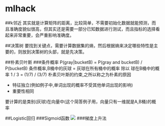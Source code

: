 mlhack
======

##k邻近
其实就是计算矩阵的距离，比较简单，不需要初始化数据就能预测，而且准确度貌似很高，但其实还是需要一部分已知数据进行测试，而且指标的选择看起来非常重要，会严重影响准确度。

##决策树
要找到关键点，需要计算数据集的熵，然后根据熵来决定哪些特性是主要的，则放到决策树的头部，就是先决策。

##朴素贝叶斯
###条件概率
	P(gray|bucketB) = P(gray and bucketB) / P(bucketB)
	条件概率,B桶中的灰球 = 灰球在所有桶中的概率 除以 球在B桶中的概率
	1 / 3 = (1/7) / (3/7)
朴素贝叶斯的约束,之所以称之为朴素的原因
*	特征独立(例如例子中,单词出现的概率不受其他单词出现的影响)
*	重要性相同

要计算的是类别(灰球)在向量中(这个简答例子用，向量只有一维就是A,B桶)的概率

##Logistic回归
###Sigmoid函数
<img src="http://www.forkosh.com/mathtex.cgi? \Large z=\frac{1}{1+e^-z}">
###梯度上升法


